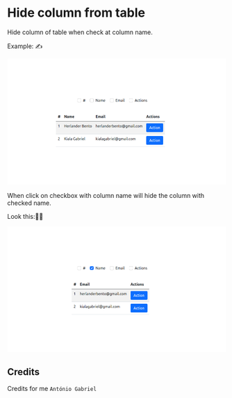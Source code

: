 # Hide column from table

Hide column of table when check at column name.

Example: ✍️

<img src="assets/fullTable.png" alt="complete table">

When click on checkbox with column name will hide the column with checked name.

Look this:🤔🤔

<img src="assets/hideName.png" alt="hide name">

## Credits

Credits for me `António Gabriel`
